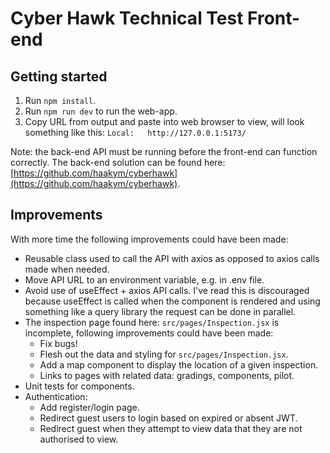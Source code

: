 # Cyber Hawk Technical Test Front-end

## Getting started

1. Run `npm install`.
2. Run `npm run dev` to run the web-app.
3. Copy URL from output and paste into web browser to view, will look something like this: `Local:   http://127.0.0.1:5173/`

Note: the back-end API must be running before the front-end can function correctly. The back-end solution can be found here: [https://github.com/haakym/cyberhawk](https://github.com/haakym/cyberhawk).

## Improvements

With more time the following improvements could have been made:

- Reusable class used to call the API with axios as opposed to axios calls made when needed.
- Move API URL to an environment variable, e.g. in .env file.
- Avoid use of useEffect + axios API calls. I've read this is discouraged because useEffect is called when the component is rendered and using something like a query library the request can be done in parallel.
- The inspection page found here: `src/pages/Inspection.jsx` is incomplete, following improvements could have been made:
  - Fix bugs!
  - Flesh out the data and styling for `src/pages/Inspection.jsx`.
  - Add a map component to display the location of a given inspection.
  - Links to pages with related data: gradings, components, pilot.
- Unit tests for components.
- Authentication:
  - Add register/login page.
  - Redirect guest users to login based on expired or absent JWT.
  - Redirect guest when they attempt to view data that they are not authorised to view.